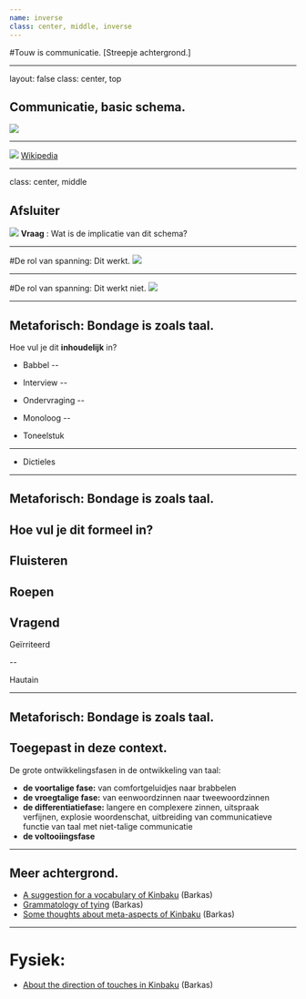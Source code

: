 ```yaml
---
name: inverse
class: center, middle, inverse
---
```

#Touw is communicatie.
[Streepje achtergrond.]

---
layout: false
class: center, top
## Communicatie, basic schema.
![]({{site.url}}/assets/img/apJYqUA.png)

---
![]({{site.url}}/assets/img/txfOSzH.png)
[Wikipedia](https://en.wikipedia.org/wiki/Haptic_communication)

---
class: center, middle
## Afsluiter
![]({{site.url}}/assets/img/8Wef7Dd.png)
**Vraag** : Wat is de implicatie van dit schema?

---
#De rol van spanning:
Dit werkt.
![](https://upload.wikimedia.org/wikipedia/commons/0/0a/Tr%C3%A5dtelefon-illustration.png)

---

#De rol van spanning:
Dit werkt niet.
![](https://orig03.deviantart.net/bb86/f/2007/078/7/f/the_tin_can_phone_by_saikopathiccow.png)

---
## Metaforisch: Bondage is zoals taal.

Hoe vul je dit **inhoudelijk** in?

* Babbel
--

* Interview
--

* Ondervraging
--

* Monoloog
--

* Toneelstuk
---

* Dictieles
---

## Metaforisch: Bondage is zoals taal.

Hoe vul je dit **formeel** in?
--

Fluisteren
--

Roepen
--

Vragend
--

Geïrriteerd

--

Hautain

---
## Metaforisch: Bondage is zoals taal.

Toegepast in deze context.
--

De grote ontwikkelingsfasen in de ontwikkeling van taal:

* **de voortalige fase:** van comfortgeluidjes naar brabbelen
* **de vroegtalige fase:** van eenwoordzinnen naar tweewoordzinnen
* **de differentiatiefase:** langere en complexere zinnen, uitspraak verfijnen, explosie woordenschat, uitbreiding van communicatieve functie van taal met niet-talige communicatie
* **de voltooiingsfase**

---

## Meer achtergrond.

* [A suggestion for a vocabulary of Kinbaku](https://fetlife.com/users/1762060/posts/3308418) (Barkas)
* [Grammatology of tying](https://fetlife.com/users/1762060/posts/2947616) (Barkas)
* [Some thoughts about meta-aspects of Kinbaku](https://fetlife.com/users/1762060/posts/2762869) (Barkas)

---
# Fysiek: 

* [About the direction of touches in Kinbaku](https://fetlife.com/users/1762060/posts/3587324) (Barkas)

